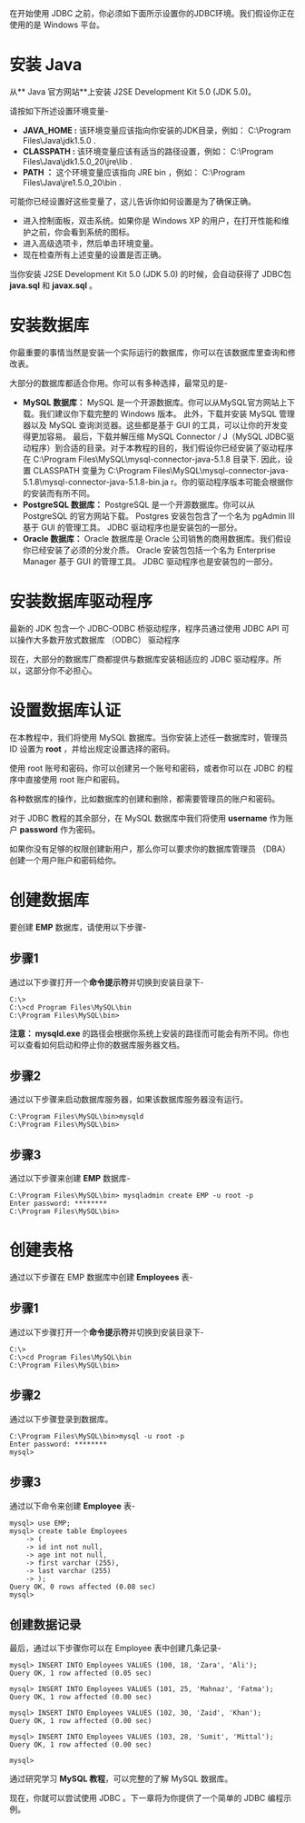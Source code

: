 在开始使用 JDBC 之前，你必须如下面所示设置你的JDBC环境。我们假设你正在使用的是 Windows 平台。

# 安装 Java #
从** Java 官方网站**上安装 J2SE Development Kit 5.0 (JDK 5.0)。

请按如下所述设置环境变量-

- **JAVA\_HOME :** 该环境变量应该指向你安装的JDK目录，例如： C:\Program Files\Java\jdk1.5.0 .
- **CLASSPATH :** 该环境变量应该有适当的路径设置，例如： C:\Program Files\Java\jdk1.5.0\_20\jre\lib .
- **PATH ：** 这个环境变量应该指向 JRE bin ，例如： C:\Program Files\Java\jre1.5.0\_20\bin .
 
可能你已经设置好这些变量了，这儿告诉你如何设置是为了确保正确。

- 进入控制面板，双击系统。如果你是 Windows XP 的用户，在打开性能和维护之前，你会看到系统的图标。
- 进入高级选项卡，然后单击环境变量。
- 现在检查所有上述变量的设置是否正确。

当你安装 J2SE Development Kit 5.0 (JDK 5.0) 的时候，会自动获得了 JDBC包 **java.sql** 和 **javax.sql** 。

# 安装数据库 #

你最重要的事情当然是安装一个实际运行的数据库，你可以在该数据库里查询和修改表。

大部分的数据库都适合你用。你可以有多种选择，最常见的是-

- **MySQL 数据库：** MySQL 是一个开源数据库。你可以从MySQL官方网站上下载。我们建议你下载完整的 Windows 版本。
 此外，下载并安装 MySQL 管理器以及 MySQL 查询浏览器。这些都是基于  GUI 的工具，可以让你的开发变得更加容易。
 最后，下载并解压缩 MySQL Connector / J（MySQL JDBC驱动程序）到合适的目录。对于本教程的目的，我们假设你已经安装了驱动程序在 C:\Program Files\MySQL\mysql-connector-java-5.1.8 目录下.
 因此，设置 CLASSPATH 变量为 C:\Program Files\MySQL\mysql-connector-java-5.1.8\mysql-connector-java-5.1.8-bin.ja r。你的驱动程序版本可能会根据你的安装而有所不同。
- **PostgreSQL 数据库：** PostgreSQL 是一个开源数据库。你可以从  PostgreSQL 的官方网站下载。
  Postgres 安装包包含了一个名为 pgAdmin III 基于 GUI 的管理工具。 JDBC 驱动程序也是安装包的一部分。
- **Oracle 数据库：** Oracle 数据库是 Oracle 公司销售的商用数据库。我们假设你已经安装了必须的分发介质。
  Oracle 安装包包括一个名为 Enterprise Manager 基于 GUI 的管理工具。  JDBC 驱动程序也是安装包的一部分。

# 安装数据库驱动程序 #
最新的 JDK 包含一个 JDBC-ODBC 桥驱动程序，程序员通过使用 JDBC API 可以操作大多数开放式数据库 （ODBC） 驱动程序

现在，大部分的数据库厂商都提供与数据库安装相适应的 JDBC 驱动程序。所以，这部分你不必担心。

# 设置数据库认证 #

在本教程中，我们将使用 MySQL 数据库。当你安装上述任一数据库时，管理员 ID 设置为 **root** ，并给出规定设置选择的密码。

使用 root 账号和密码，你可以创建另一个账号和密码，或者你可以在  JDBC 的程序中直接使用 root 账户和密码。

各种数据库的操作，比如数据库的创建和删除，都需要管理员的账户和密码。

对于 JDBC 教程的其余部分，在 MySQL 数据库中我们将使用  **username** 作为账户 **password** 作为密码。

如果你没有足够的权限创建新用户，那么你可以要求你的数据库管理员 （DBA） 创建一个用户账户和密码给你。

# 创建数据库 #

要创建 **EMP** 数据库，请使用以下步骤-

## 步骤1 ##

通过以下步骤打开一个**命令提示符**并切换到安装目录下-

```
C:\>
C:\>cd Program Files\MySQL\bin
C:\Program Files\MySQL\bin>
```

**注意： mysqld.exe** 的路径会根据你系统上安装的路径而可能会有所不同。你也可以查看如何启动和停止你的数据库服务器文档。

## 步骤2 ##

通过以下步骤来启动数据库服务器，如果该数据库服务器没有运行。

```
C:\Program Files\MySQL\bin>mysqld
C:\Program Files\MySQL\bin>
```
## 步骤3 ##

通过以下步骤来创建 **EMP** 数据库-

```
C:\Program Files\MySQL\bin> mysqladmin create EMP -u root -p
Enter password: ********
C:\Program Files\MySQL\bin>
```

# 创建表格 #

通过以下步骤在 EMP 数据库中创建 **Employees** 表-

## 步骤1 ##

通过以下步骤打开一个**命令提示符**并切换到安装目录下-

```
C:\>
C:\>cd Program Files\MySQL\bin
C:\Program Files\MySQL\bin>
```


## 步骤2 ##

通过以下步骤登录到数据库。

```
C:\Program Files\MySQL\bin>mysql -u root -p
Enter password: ********
mysql>
```

## 步骤3 ##

通过以下命令来创建 **Employee** 表-

```
mysql> use EMP;
mysql> create table Employees
    -> (
    -> id int not null,
    -> age int not null,
    -> first varchar (255),
    -> last varchar (255)
    -> );
Query OK, 0 rows affected (0.08 sec)
mysql>
```

## 创建数据记录 ##

最后，通过以下步骤你可以在 Employee 表中创建几条记录-

```
mysql> INSERT INTO Employees VALUES (100, 18, 'Zara', 'Ali');
Query OK, 1 row affected (0.05 sec)

mysql> INSERT INTO Employees VALUES (101, 25, 'Mahnaz', 'Fatma');
Query OK, 1 row affected (0.00 sec)

mysql> INSERT INTO Employees VALUES (102, 30, 'Zaid', 'Khan');
Query OK, 1 row affected (0.00 sec)

mysql> INSERT INTO Employees VALUES (103, 28, 'Sumit', 'Mittal');
Query OK, 1 row affected (0.00 sec)

mysql>
```

通过研究学习 **MySQL 教程**，可以完整的了解 MySQL 数据库。

现在，你就可以尝试使用 JDBC 。下一章将为你提供了一个简单的 JDBC 编程示例。
